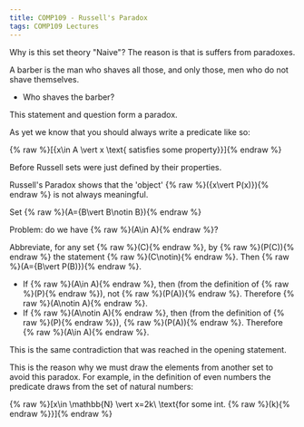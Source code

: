 ```yaml
---
title: COMP109 - Russell's Paradox
tags: COMP109 Lectures
---
```

Why is this set theory "Naive"? The reason is that is suffers from paradoxes.

A barber is the man who shaves all those, and only those, men who do not shave themselves.

* Who shaves the barber?

This statement and question form a paradox.

As yet we know that you should always write a predicate like so:

{% raw %}\[\{x\in A \vert  x \text{ satisfies some property}\}\]{% endraw %}

Before Russell sets were just defined by their properties.

Russell's Paradox shows that the 'object' {% raw %}\(\{x\vert P(x)\}\){% endraw %} is not always meaningful.

Set {% raw %}\(A=\{B\vert B\notin B\}\){% endraw %}

Problem: do we have {% raw %}\(A\in A\){% endraw %}?

Abbreviate, for any set {% raw %}\(C\){% endraw %}, by {% raw %}\(P(C)\){% endraw %} the statement {% raw %}\(C\notin\){% endraw %}. Then {% raw %}\(A=\{B\vert P(B)\}\){% endraw %}. 

* If {% raw %}\(A\in A\){% endraw %}, then (from the definition of {% raw %}\(P\){% endraw %}), not {% raw %}\(P(A)\){% endraw %}. Therefore {% raw %}\(A\notin A\){% endraw %}.
*  If {% raw %}\(A\notin A\){% endraw %}, then (from the definition of {% raw %}\(P\){% endraw %}), {% raw %}\(P(A)\){% endraw %}. Therefore {% raw %}\(A\in A\){% endraw %}.

This is the same contradiction that was reached in the opening statement.

This is the reason why we must draw the elements from another set to avoid this paradox. For example, in the definition of even numbers the predicate draws from the set of natural numbers:

{% raw %}\[x\in \mathbb{N} \vert  x=2k\ \text{for some int. {% raw %}\(k\){% endraw %}}\]{% endraw %}
